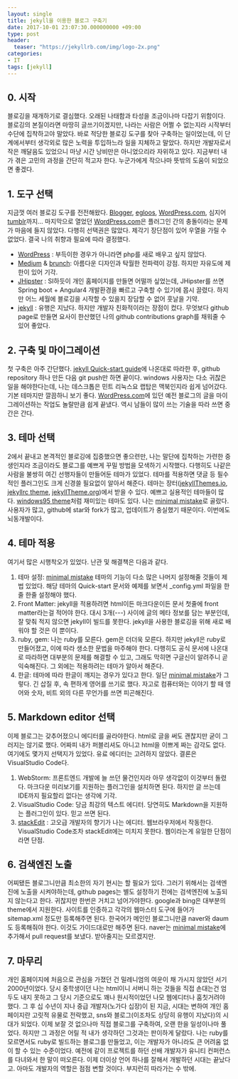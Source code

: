 ```yaml
---
layout: single
title: jekyll을 이용한 블로그 구축기
date: 2017-10-01 23:07:30.000000000 +09:00
type: post
header:
  teaser: "https://jekyllrb.com/img/logo-2x.png"
categories:
- IT
tags: [jekyll]
---
```


## 0. 시작
블로깅을 재개하기로 결심했다. 오래된 나태함과 타성을 조금이나마 다잡기 위함이다. 
블로깅의 본질이라면 마땅히 글쓰기이겠지만, 나라는 사람은 어쩔 수 없는지라 시작부터 수단에 집착하고야 말았다.
바로 적당한 블로깅 도구를 찾아 구축하는 일이었는데, 이 단계에서부터 생각외로 많은 노력을 투입하느라 일을 지체하고 말았다.
하지만 개발자로서 작은 깨달음도 있었으니 마냥 시간 낭비만은 아니었으리라 자위하고 있다.
지금부터 내가 겪은 고민의 과정을 간단히 적고자 한다. 누군가에게 작으나마 뜻밖의 도움이 되었으면 좋겠다.

## 1. 도구 선택
지금껏 여러 블로깅 도구를 전전해왔다. [Blogger], [egloos], [WordPress.com], 심지어 [tumblr]까지... 마지막으로 열었던 [WordPress.com]은 플러그인 간의 충돌이라는 문제가 마음에 들지 않았다. 다행히 선택권은 많았다. 제각기 장단점이 있어 우열을 가릴 수 없었다. 결국 나의 취향과 필요에 따라 결정했다.
- [WordPress] : 부득이한 경우가 아니라면 php를 새로 배우고 싶지 않았다.    
- [Medium] & [brunch]: 아름다운 디자인과 탁월한 전파력이 강점. 하지만 자유도에 제한이 있어 기각.   
- [JHipster] : SI하듯이 개인 홈페이지를 만들면 어떨까 싶었는데, JHipster를 쓰면 Spring boot + Angular4 개발환경을 빠르고 구축할 수 있기에 몹시 끌렸다. 하지만 어느 세월에 블로깅을 시작할 수 있을지 장담할 수 없어 훗날을 기약.   
- [jekyll] : 유행은 지났다. 하지만 개발자 친화적이라는 장점이 컸다. 무엇보다 github page로 만들면 요사이 한산했던 나의 github contributions graph를 채워줄 수 있어 좋았다. 

## 2. 구축 및 마이그레이션
첫 구축은 아주 간단했다. [jekyll Quick-start guide]에 나온대로 따라한 후, github repository 하나 만든 다음 git push만 하면 끝이다. windows 사용자는 다소 귀찮은 일을 해야한다는데, 나는 데스크톱은 민트 리눅스요 랩탑은 맥북인지라 쉽게 넘어갔다. 기본 테마지만 깔끔하니 보기 좋다. [WordPress.com]에 있던 예전 블로그의 글을 마이그레이션하는 작업도 놀랄만큼 쉽게 끝냈다. 역시 남들이 많이 쓰는 기술을 따라 쓰면 중간은 간다.

## 3. 테마 선택
2에서 끝내고 본격적인 블로깅에 집중했으면 좋으련만, 나는 말단에 집착하는 가련한 중생인지라 조금이라도 블로그를 예쁘게 꾸밀 방법을 모색하기 시작했다. 다행히도 나같은 사람을 불쌍히 여긴 선행자들이 만들어둔 테마가 있었다. 테마를 적용하면 댓글 등 필수적인 플러그인도 크게 신경쓸 필요없이 알아서 해준다. 테마는 장터([jekyllThemes.io], [jekyllrc theme], [jekyllTheme.org])에서 받을 수 있다. 예쁘고 실용적인 테마들이 많다. [windows95 theme]처럼 재미있는 테마도 있다. 나는 [minimal mistake]로 골랐다. 사용자가 많고, github에 star와 fork가 많고, 업데이트가 충실했기 때문이다. 이번에도 뇌동개발이다.

## 4. 테마 적용
여기서 많은 시행착오가 있었다. 난관 및 해결책은 다음과 같다.
1. 테마 설정: [minimal mistake] 테마의 기능이 다소 많은 나머지 설정해줄 것들이 제법 있었다. 해당 테마의 Quick-start 문서와 예제를 보면서 _config.yml 파일을 한줄 한줄 설정해야 했다.
1. Front Matter: jekyll을 적용하려면 html이든 마크다운이든 문서 첫줄에 front matter라는걸 적어야 한다. 대시 3개(---) 사이에 글의 메타 정보를 담는 부분인데, 잘 맞춰 적지 않으면 jekyll이 빌드를 못한다. jekyll을 사용한 블로깅을 위해 새로 배워야 할 것은 이 뿐이다.
1. ruby, gem: 나는 ruby를 모른다. gem은 더더욱 모른다. 하지만 jekyll은 ruby로 만들어졌고, 이에 따라 생소한 문법을 마주해야 한다. 다행히도 공식 문서에 나온대로 따라하면 대부분의 문제를 해결할 수 있고, 그래도 막히면 구글신이 알려주니 곧 익숙해진다. 그 외에는 적용하려는 테마가 알아서 해준다. 
1. 한글: 테마에 따라 한글이 깨지는 경우가 있다고 한다. 일단 [minimal mistake]가 그렇다. 긴 삽질 후, 속 편하게 영어를 쓰기로 했다. 자고로 컴퓨터와는 이야기 할 때 영어와 숫자, 비트 외의 다른 무언가를 쓰면 피곤해진다.

## 5. Markdown editor 선택
이제 블로그는 갖추어졌으니 에디터를 골라야한다. html로 글을 써도 괜찮지만 굳이 그러지는 않기로 했다. 어짜피 내가 퍼블리셔도 아니고 html을 이쁘게 짜는 감각도 없다. 여기에도 몇가지 선택지가 있었다. 유료 에디터는 고려하지 않았다. 결론은 VisualStudio Code다.
1. WebStorm: 프론트엔드 개발에 늘 쓰던 물건인지라 아무 생각없이 이것부터 돌렸다. 마크다운 미리보기를 지원하는 플러그인을 설치하면 된다. 하지만 글 쓰는데 IDE까지 필요할리 없다는 생각에 기각.
1. VisualStudio Code: 당금 최강의 텍스트 에디터. 당연히도 Markdown을 지원하는 플러그인이 있다. 믿고 쓰면 된다.
1. [stackEdit] : 고오급 개발자의 향기가 나는 에디터. 웹브라우저에서 작동한다. VisualStudio Code조차 stackEdit에는 미치지 못한다. 웹이라는게 유일한 단점이라면 단점.

## 6. 검색엔진 노출
어찌됐든 블로그니만큼 최소한의 자기 현시는 할 필요가 있다. 그러기 위해서는 검색엔진에 노출을 시켜야하는데, github pages는 별도 설정하기 전에는 검색엔진에 노출되지 않는다고 한다. 귀찮지만 한번은 거치고 넘어가야한다. google과 bing은 대부분의 theme에서 지원한다. 사이트를 인증하고 각각의 웹마스터 도구에 들어가 sitemap.xml 정도만 등록해주면 된다. 한국어가 메인인 블로그니만큼 naver와 daum도 등록해줘야 한다. 이것도 가이드대로만 해주면 된다. naver는 [minimal mistake]에 추가해서 pull request를 보냈다. 받아줄지는 모르겠지만.

## 7. 마무리
개인 홈페이지에 처음으로 관심을 가졌던 건 밀레니엄의 여운이 채 가시지 않았던 서기 2000년이었다. 당시 중학생이던 나는 html이니 서버니 하는 것들을 직접 손대는건 엄두도 내지 못하고 그 당시 기준으로도 꽤나 원시적이었던 나모 웹에디터나 훔칫거려야 했다. 그 후 십 수년이 지나 중급 개발자(노가다 십장)이 된 지금, 시대는 변하여 개인 홈페이지란 고릿적 유물로 전락했고, sns와 블로그(이조차도 상당히 유행이 지났다)의 시대가 되었다. 이제 보잘 것 없으나마 직접 블로그를 구축하여, 오랜 한을 일성이나마 풀었다. 하지만 그 과정은 어릴 적 내가 생각하던 그것과는 판이하게 달랐다. 나는 ruby를 모르면서도 ruby로 빌드하는 블로그를 만들었고, 이는 개발자가 아니라도 큰 어려움 없이 할 수 있는 수준이었다. 예전에 같이 프로젝트를 하던 선배 개발자가 유니티 컨퍼런스를 다녀와서 한 말이 떠오른다. 이제 더이상 언어 하나를 잘해서 개발하던 시대는 끝났다고. 아마도 개발자의 역할은 점점 변할 것이다. 부지런히 따라가는 수 밖에.

[egloos]: <http://egloos.com>
[Medium]: <https://medium.com>
[brunch]: <https://brunch.co.kr>
[WordPress]: <https://wordpress.org>
[jekyll]: <https://jekyllrb.com>
[JHipster]: <http://www.jhipster.tech>
[WordPress.com]: <https://wordpress.com>
[Blogger]: <https://www.blogger.com>
[tumblr]: <https://www.tumblr.com>
[jekyll Quick-start guide]: <https://jekyllrb.com/docs/quickstart>
[minimal mistake]: <https://github.com/mmistakes/minimal-mistakes>
[jekyllThemes.io]: <https://jekyllthemes.io>
[jekyllrc theme]: <http://themes.jekyllrc.org>
[jekyllTheme.org]: <http://jekyllthemes.org>
[windows95 theme]: <http://jekyllthemes.org/themes/windows-95>
[stackedit]: <https://stackedit.io>